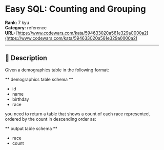 # Easy SQL: Counting and Grouping

**Rank:** 7 kyu  
**Category:** reference  
**URL:** [https://www.codewars.com/kata/594633020a561e329a0000a2](https://www.codewars.com/kata/594633020a561e329a0000a2)

---

## 📝 Description

Given a demographics table in the following format:

** demographics table schema **
* id
* name
* birthday
* race

you need to return a table that shows a count of each race represented, ordered by the count in descending order as:

** output table schema **
* race
* count
